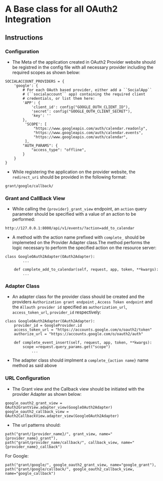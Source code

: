 # A Base class for all OAuth2 Integration

## Instructions

### Configuration
- The Meta of the application created in OAuth2 Provider website should be registred in the config file with all necessary provider including the required scopes as shown below:

```
SOCIALACCOUNT_PROVIDERS = {
    'google': {
        # For each OAuth based provider, either add a ``SocialApp``
        # (``socialaccount`` app) containing the required client
        # credentials, or list them here:
        'APP': {
            'client_id': config("GOOGLE_OUTH_CLIENT_ID"),
            'secret': config("GOOGLE_OUTH_CLIENT_SECRET"),
            'key': ''
        },
         'SCOPE': [
             "https://www.googleapis.com/auth/calendar.readonly",
             "https://www.googleapis.com/auth/calendar.events",
             "https://www.googleapis.com/auth/calendar",
         ],
        "AUTH_PARAMS": {
            "access_type": "offline",
        }
    }
}
```
- While registering the application on the provider website, the `redirect_uri` should be provided in the following format:

```
grant/google/callback/
```

### Grant and CallBack View

- While calling the `{provider}_grant_view` endpoint, an `action` query parameter should be specified with a value of an action to be performed:
```
http://127.0.0.1:8000/api/v1/events/?action=add_to_calendar
```
- A method with the action name prefixed with `complete_` should be implemeted on the Provider Adapter class.The method performs the logic necessary to perform the specified action on the resource server:

```
class GoogleOAuth2Adapter(OAuth2Adapter):
        ...

    def complete_add_to_calendar(self, request, app, token, **kwargs):
        ...
```

### Adapter Class

- An adapter class for the provider class should be created and the providers `Authorization grant endpoint` , `Access Token endpoint` and the `Allauth provider id` specified as `authorization_url`, `access_token_url`, `provider_id` respectively:

```
class GoogleOAuth2Adapter(OAuth2Adapter):
    provider_id = GoogleProvider.id
    access_token_url = "https://accounts.google.com/o/oauth2/token"
    authorize_url = "https://accounts.google.com/o/oauth2/auth"

    def complete_event_insert(self, request, app, token, **kwargs):
        scope =request.query_params.get("scope")
            ...
```
- The adapter class should implment a `complete_{action name}` name method as said above

### URL Configuration

- The Grant view and the Callback view should be initiated with the provider Adapter as shown below:
```
google_oauth2_grant_view = OAuth2GrantView.adapter_view(GoogleOAuth2Adapter)
google_oauth2_callback_view = OAuth2CallbackView.adapter_view(GoogleOAuth2Adapter)
```

- The url patterns should:

```
path("grant/{provider_name}/", grant_view, name="{provider_name}_grant"),
path("grant/provider_name/callback/", callback_view, name="{provider_name}_callback")
```

For Google:
```
path("grant/google/", google_oauth2_grant_view, name="google_grant"),
path("grant/google/callback/", google_oauth2_callback_view, name="google_callback")
```
